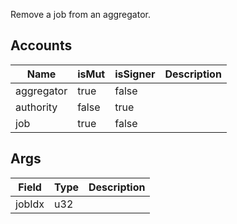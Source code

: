 Remove a job from an aggregator.

## Accounts
|Name|isMut|isSigner|Description|
|--|--|--|--|
| aggregator | true | false |  |
| authority | false | true |  |
| job | true | false |  |
## Args
|Field|Type|Description|
|--|--|--|
| jobIdx |  u32 |  |
